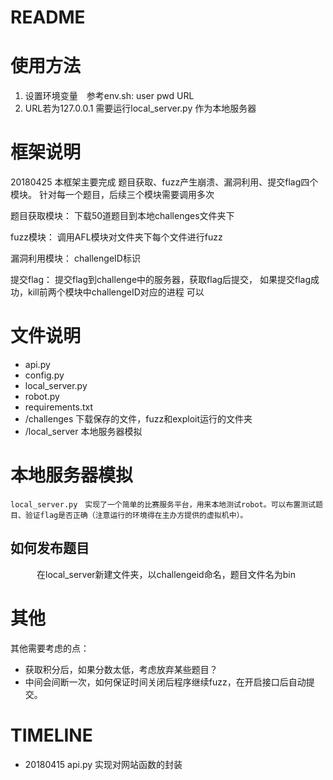 # README
# 使用方法
1. 设置环境变量　参考env.sh: user pwd URL
2. URL若为127.0.0.1 需要运行local_server.py 作为本地服务器



# 框架说明
20180425 本框架主要完成 题目获取、fuzz产生崩溃、漏洞利用、提交flag四个模块。
针对每一个题目，后续三个模块需要调用多次

题目获取模块：
    下载50道题目到本地challenges文件夹下

fuzz模块：
    调用AFL模块对文件夹下每个文件进行fuzz


漏洞利用模块：
    challengeID标识

提交flag：
    提交flag到challenge中的服务器，获取flag后提交，
    如果提交flag成功，kill前两个模块中challengeID对应的进程
        可以


# 文件说明
- api.py
- config.py
- local_server.py
- robot.py
- requirements.txt
- /challenges   下载保存的文件，fuzz和exploit运行的文件夹
- /local_server 本地服务器模拟

# 本地服务器模拟
    local_server.py　实现了一个简单的比赛服务平台，用来本地测试robot。可以布置测试题目、验证flag是否正确（注意运行的环境得在主办方提供的虚拟机中）。
## 如何发布题目
　　　在local_server新建文件夹，以challengeid命名，题目文件名为bin

# 其他　
其他需要考虑的点：
- 获取积分后，如果分数太低，考虑放弃某些题目？
- 中间会间断一次，如何保证时间关闭后程序继续fuzz，在开启接口后自动提交。

# TIMELINE
- 20180415 api.py 实现对网站函数的封装
